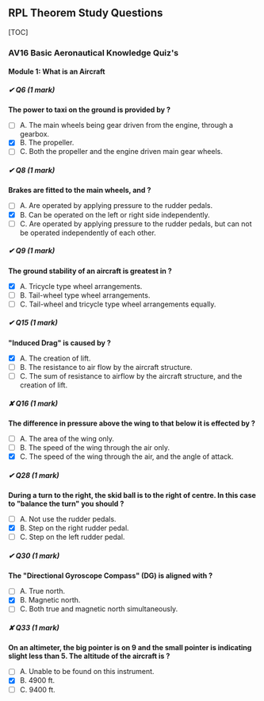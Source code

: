 ## RPL Theorem Study Questions

[TOC]

### AV16 Basic Aeronautical Knowledge Quiz's

#### Module 1: What is an Aircraft

##### ✔︎ Q6 (1 mark)

**The power to taxi on the ground is provided by ?**

- [ ] A. The main wheels being gear driven from the engine, through a gearbox.
- [X] B. The propeller.
- [ ] C. Both the propeller and the engine driven main gear wheels.

##### ✔︎ Q8 (1 mark)

**Brakes are fitted to the main wheels, and ?**

- [ ] A. Are operated by applying pressure to the rudder pedals.
- [X] B. Can be operated on the left or right side independently.
- [ ] C. Are operated by applying pressure to the rudder pedals, but can not be operated independently of each other.

##### ✔︎ Q9 (1 mark)

**The ground stability of an aircraft is greatest in ?**

- [X] A. Tricycle type wheel arrangements.
- [ ] B. Tail-wheel type wheel arrangements.
- [ ] C. Tail-wheel and tricycle type wheel arrangements equally.

##### ✔︎ Q15 (1 mark)

**"Induced Drag" is caused by ?**

- [X] A. The creation of lift.
- [ ] B. The resistance to air flow by the aircraft structure.
- [ ] C. The sum of resistance to airflow by the aircraft structure, and the creation of lift.

##### ✘ Q16 (1 mark)

**The difference in pressure above the wing to that below it is effected by ?**

- [ ] A. The area of the wing only.
- [ ] B. The speed of the wing through the air only.
- [X] C. The speed of the wing through the air, and the angle of attack.

##### ✔︎ Q28 (1 mark)

**During a turn to the right, the skid ball is to the right of centre. In this case to "balance the turn" you should ?**

- [ ] A. Not use the rudder pedals.
- [X] B. Step on the right rudder pedal.
- [ ] C. Step on the left rudder pedal.

##### ✔︎ Q30 (1 mark)

**The "Directional Gyroscope Compass" (DG) is aligned with ?**

- [ ] A. True north.
- [X] B. Magnetic north.
- [ ] C. Both true and magnetic north simultaneously.

##### ✘ Q33 (1 mark)

**On an altimeter, the big pointer is on 9 and the small pointer is indicating slight less than 5. The altitude of the aircraft is ?**

- [ ] A. Unable to be found on this instrument.
- [X] B. 4900 ft.
- [ ] C. 9400 ft.

